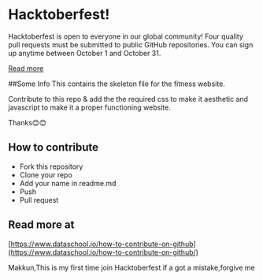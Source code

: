 # Hacktoberfest!

Hacktoberfest is open to everyone in our global community! Four quality pull requests must be submitted to public GitHub repositories. You can sign up anytime between October 1 and October 31.

[Read more](https://hacktoberfest.digitalocean.com/faq/)

##Some Info
This contains the skeleton file for the fitness website.

Contribute to this repo & add the the required css to make it aesthetic and javascript to make it a proper functioning website.

Thanks😊😊

## How to contribute

- Fork this repository
- Clone your repo
- Add your name in readme.md
- Push
- Pull request

## Read more at

[https://www.dataschool.io/how-to-contribute-on-github](https://www.dataschool.io/how-to-contribute-on-github/)


Makkun,This is my first time join Hacktoberfest if a got a mistake,forgive me 

